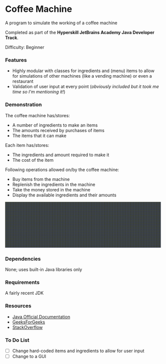 # Coffee Machine

A program to simulate the working of a coffee machine

Completed as part of the **Hyperskill JetBrains Academy Java Developer Track**.

Difficulty: Beginner

### Features
* Highly modular with classes for ingredients and (menu) items to allow for simulations of other machines (like a vending machine) or even a restaurant
* Validation of user input at every point (*obviously included but it took me time so I'm mentioning it!*)

### Demonstration

The coffee machine has/stores:

* A number of ingredients to make an items
* The amounts received by purchases of items
* The items that it can make

Each item has/stores:

* The ingredients and amount required to make it
* The cost of the item

Following operations allowed on/by the coffee machine:

* Buy items from the machine
* Replenish the ingredients in the machine
* Take the money stored in the machine
* Display the available ingredients and their amounts

![Demo](media/demo.gif)

### Dependencies

None; uses built-in Java libraries only

### Requirements

A fairly recent JDK

### Resources

* [Java Official Documentation](https://docs.oracle.com/javase/8/docs/)
* [GeeksForGeeks](https://www.geeksforgeeks.org/)
* [StackOverflow](https://stackoverflow.com/)

### To Do List

- [ ] Change hard-coded items and ingredients to allow for user input
- [ ] Change to a GUI
